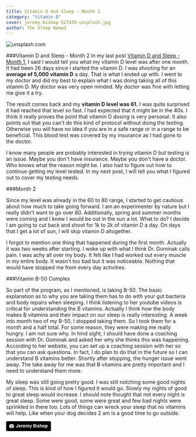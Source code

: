 ```yaml
---
title: Vitamin D And Sleep - Month 2 
category: "Vitamin D"
cover: jeremy-bishop-527439-unsplash.jpg
author: The Sleep Nomad
---
```


![unsplash.com](./jeremy-bishop-527439-unsplash.jpg)

###Vitamin D and Sleep - Month 2
In my last post [Vitamin D and Sleep - Month 1](/Vitamin-D-And-Sleep-Month-1), I said I would tell you what my vitamin D level was after one month. It had been 26 days since I started the vitamin D. I was shooting for an **average of 5,000 vitamin D** a day. That is what I ended up with. I went to my doctor and did my best to explain what I was doing taking all of this vitamin D. My doctor was very open minded. My doctor was fine with letting me give it a try.

The result comes back and my **vitamin D level was 61.** I was quite surprised it had reached that level so fast. I had expected that it might be in the 40s. I think it really proves the point that vitamin D dosing is very personal. It also points out that you can't do this kind of protocol without doing the testing. Otherwise you will have no idea if you are in a safe range or in a range to be beneficial. This blood test was covered by my insurance as I had gone to the doctor.

I know many people are probably interested in trying vitamin D but testing is an issue. Maybe you don't have insurance. Maybe you don't have a doctor. Who knows what the reason might be. I also had to figure out how to continue getting my level tested. In my next post, I will tell you what I figured out to cover my testing needs.

###Month 2

Since my level was already in the 60 to 80 range, I started to get cautious about how much to take going forward. I am an experimenter by nature but I really didn't want to go over 80. Additionally, spring and summer months were coming and I knew I would be out in the sun a lot. What to do? I decide I am going to cut back and shoot for 1k to 2k of vitamin D a day. On days that I get a lot of sun, I will skip vitamin D altogether.

I forgot to mention one thing that happened during the first month. Actually it was two weeks after starting. I woke up with what I think Dr. Gominak calls pain. I was achy all over my body. It felt like I had worked out every muscle in my entire body. It wasn't too bad but it was noticeable. Nothing that would have stopped me from every day activities.

###Vitamin B-50 Complex

So part of the program, as I mentioned, is taking B-50. The basic explanation as to why you are taking them has to do with your gut bacteria and body repairs when sleeping. I think listening to her youtube videos is critical for understanding the B vitamins. Actually I think how the body makes B vitamins and their impact on our sleep is really interesting. A week into month two of my B-50, I stopped taking them. So I took them for a month and a half total. For some reason, they were making me really hungry. I am not sure why. In hind sight, I should have done a coaching session with Dr. Gominak and asked her why she thinks this was happening. According to her website, you can set up a coaching session with her so that you can ask questions. In fact, I do plan to do that in the future so I can understand B vitamins better. Shortly after stopping, the hunger issue went away. The take away for me was that B vitamins are pretty important and I need to understand them more.

My sleep was still going pretty good. I was still notching some good nights of sleep. This is kind of how I figured it would go. Slowly my nights of good to great sleep would increase. I should note thought that not every night is great sleep. Some were good, some were great and few bad nights were sprinkled in there too. Lots of things can wreck your sleep that no vitamins will help. Like when your dog decides 2 am is a good time to go outside.

<a style="background-color:black;color:white;text-decoration:none;padding:4px 6px;font-family:-apple-system, BlinkMacSystemFont, &quot;San Francisco&quot;, &quot;Helvetica Neue&quot;, Helvetica, Ubuntu, Roboto, Noto, &quot;Segoe UI&quot;, Arial, sans-serif;font-size:12px;font-weight:bold;line-height:1.2;display:inline-block;border-radius:3px" href="https://unsplash.com/@tentides?utm_medium=referral&amp;utm_campaign=photographer-credit&amp;utm_content=creditBadge" target="_blank" rel="noopener noreferrer" title="Download free do whatever you want high-resolution photos from Jeremy Bishop"><span style="display:inline-block;padding:2px 3px"><svg xmlns="http://www.w3.org/2000/svg" style="height:12px;width:auto;position:relative;vertical-align:middle;top:-1px;fill:white" viewBox="0 0 32 32"><title>unsplash-logo</title><path d="M20.8 18.1c0 2.7-2.2 4.8-4.8 4.8s-4.8-2.1-4.8-4.8c0-2.7 2.2-4.8 4.8-4.8 2.7.1 4.8 2.2 4.8 4.8zm11.2-7.4v14.9c0 2.3-1.9 4.3-4.3 4.3h-23.4c-2.4 0-4.3-1.9-4.3-4.3v-15c0-2.3 1.9-4.3 4.3-4.3h3.7l.8-2.3c.4-1.1 1.7-2 2.9-2h8.6c1.2 0 2.5.9 2.9 2l.8 2.4h3.7c2.4 0 4.3 1.9 4.3 4.3zm-8.6 7.5c0-4.1-3.3-7.5-7.5-7.5-4.1 0-7.5 3.4-7.5 7.5s3.3 7.5 7.5 7.5c4.2-.1 7.5-3.4 7.5-7.5z"></path></svg></span><span style="display:inline-block;padding:2px 3px">Jeremy Bishop</span></a>
